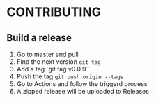# CONTRIBUTING

## Build a release

1. Go to master and pull
1. Find the next version `git tag`
1. Add a tag `git tag v0.0.9`` 
1. Push the tag `git push origin --tags`
1. Go to Actions and follow the triggerd process
1. A zipped release will be uploaded to Releases
